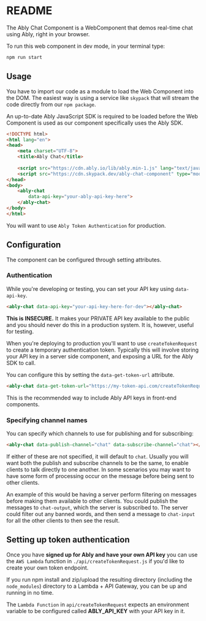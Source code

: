 # README

The Ably Chat Component is a WebComponent that demos real-time chat using Ably, right in your browser.

To run this web component in dev mode, in your terminal type:

```bash
npm run start
```

## Usage

You have to import our code as a module to load the Web Component into the DOM.
The easiest way is using a service like `skypack` that will stream the code directly from our `npm package`.

An up-to-date Ably JavaScript SDK is required to be loaded before the Web Component is used as our component specifically uses the Ably SDK.

```html
<!DOCTYPE html>
<html lang="en">
<head>
    <meta charset="UTF-8">
    <title>Ably Chat</title>
    
    <script src="https://cdn.ably.io/lib/ably.min-1.js" lang="text/javascript"></script>
    <script src="https://cdn.skypack.dev/ably-chat-component" type="module"></script>
</head>
<body>    
    <ably-chat
        data-api-key="your-ably-api-key-here">
    </ably-chat>
</body>
</html>
```

You will want to use `Ably Token Authentication` for production.

## Configuration

The component can be configured through setting attributes.

### Authentication

While you're developing or testing, you can set your API key using `data-api-key`.

```html
<ably-chat data-api-key="your-api-key-here-for-dev"></ably-chat>
```

**This is INSECURE.** It makes your PRIVATE API key available to the public and you should
never do this in a production system. It is, however, useful for testing.

When you're deploying to production you'll want to use `createTokenRequest` to create
a temporary authentication token. Typically this will involve storing your API key in a
server side component, and exposing a URL for the Ably SDK to call.

You can configure this by setting the `data-get-token-url` attribute.

```html
<ably-chat data-get-token-url="https://my-token-api.com/createTokenRequest"></ably-chat>
```

This is the recommended way to include Ably API keys in front-end components.

### Specifying channel names

You can specify which channels to use for publishing and for subscribing:

```html
<ably-chat data-publish-channel="chat" data-subscribe-channel="chat"></ably-chat>
```

If either of these are not specified, it will default to `chat`. Usually you will want both the publish and subscribe channels to be the same, to enable clients to talk directly to one another. In some scenarios you may want to have some form of processing occur on the message before being sent to other clients.

An example of this would be having a server perform filtering on messages before making them available to other clients. You could publish the messages to `chat-output`, which the server is subscribed to. The server could filter out any banned words, and then send a message to `chat-input` for all the other clients to then see the result.

## Setting up token authentication

Once you have **signed up for Ably and have your own API key** you can use the `AWS Lambda` function in `./api/createTokenRequest.js` if you'd like to create your own token endpoint.

If you run npm install and zip/upload the resulting directory (including the `node_modules`) directory to a Lambda + API Gateway, you can be up and running in no time.

The `Lambda Function` in `api/createTokenRequest` expects an environment variable to be configured called **ABLY_API_KEY** with your API key in it.